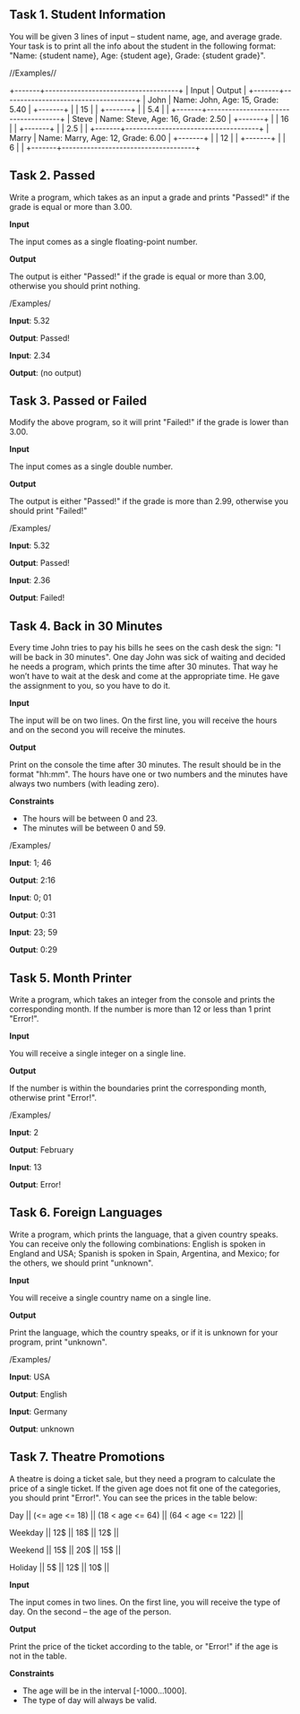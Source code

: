 ## Task 1. Student Information

You will be given 3 lines of input – student name, age, and average grade. Your task is to print all the info about the student in the following format: "Name: {student name}, Age: {student age}, Grade: {student grade}".


//Examples//

+-------+-------------------------------------+
| Input | Output                              |
+-------+-------------------------------------+
|  John | Name:   John, Age: 15, Grade: 5.40  |
+-------+                                     |
|   15  |                                     |
+-------+                                     |
|  5.4  |                                     |
+-------+-------------------------------------+
| Steve | Name:   Steve, Age: 16, Grade: 2.50 |
+-------+                                     |
|   16  |                                     |
+-------+                                     |
|  2.5  |                                     |
+-------+-------------------------------------+
| Marry | Name:   Marry, Age: 12, Grade: 6.00 |
+-------+                                     |
|   12  |                                     |
+-------+                                     |
|   6   |                                     |
+-------+-------------------------------------+

## Task 2. Passed

Write a program, which takes as an input a grade and prints "Passed!" if the grade is equal or more than 3.00.

**Input**

The input comes as a single floating-point number.

**Output**

The output is either "Passed!" if the grade is equal or more than 3.00, otherwise you should print nothing.


/Examples/

**Input**: 5.32

**Output**: Passed!

**Input**: 2.34

**Output**: (no output)


## Task 3. Passed or Failed

Modify the above program, so it will print "Failed!" if the grade is lower than 3.00.

**Input**

The input comes as a single double number.

**Output**

The output is either "Passed!" if the grade is more than 2.99, otherwise you should print "Failed!"


/Examples/

**Input**: 5.32

**Output**: Passed!

**Input**: 2.36

**Output**: Failed!



## Task 4. Back in 30 Minutes

Every time John tries to pay his bills he sees on the cash desk the sign: "I will be back in 30 minutes". One day John was sick of waiting and decided he needs a program, which prints the time after 30 minutes. That way he won’t have to wait at the desk and come at the appropriate time. He gave the assignment to you, 
so you have to do it.

**Input**

The input will be on two lines. On the first line, you will receive the hours and on the second you will receive the minutes.

**Output**

Print on the console the time after 30 minutes. The result should be in the format "hh:mm". The hours have one or two numbers and the minutes have always two numbers (with leading zero).

**Constraints**

- The hours will be between 0 and 23.
- The minutes will be between 0 and 59.


/Examples/

**Input**: 1; 46

**Output**: 2:16

**Input**: 0; 01

**Output**: 0:31

**Input**: 23; 59

**Output**: 0:29



## Task 5. Month Printer

Write a program, which takes an integer from the console and prints the corresponding month. 
If the number is more than 12 or less than 1 print "Error!".

**Input**

You will receive a single integer on a single line.

**Output**

If the number is within the boundaries print the corresponding month, otherwise print "Error!".


/Examples/

**Input**: 2

**Output**: February

**Input**: 13

**Output**: Error!



## Task 6. Foreign Languages

Write a program, which prints the language, that a given country speaks. You can receive only the following combinations: English is spoken in England and USA; Spanish is spoken in Spain, Argentina, and Mexico; for the others, we should print "unknown".

**Input**

You will receive a single country name on a single line.

**Output**

Print the language, which the country speaks, or if it is unknown for your program, print "unknown".


/Examples/

**Input**: USA

**Output**: English

**Input**: Germany

**Output**: unknown



## Task 7. Theatre Promotions

A theatre is doing a ticket sale, but they need a program to calculate the price of a single ticket. If the given age does not fit one of the categories, you should print "Error!". You can see the prices in the table below:

  Day   || (<= age <= 18) || (18 < age <= 64) || (64 < age <= 122) ||
  
Weekday ||		 12$ 	  ||  		18$		  || 	 	12$		   ||

Weekend ||		 15$ 	  ||  		20$		  || 	 	15$ 	   ||

Holiday ||		 5$ 	  ||  		12$		  || 	 	10$ 	   ||

**Input**

The input comes in two lines. On the first line, you will receive the type of day. On the second – the age of the person.

**Output**

Print the price of the ticket according to the table, or "Error!" if the age is not in the table.

**Constraints**
- The age will be in the interval [-1000…1000].
- The type of day will always be valid.

